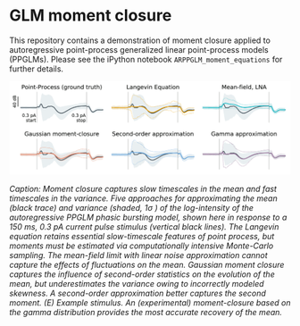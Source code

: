 # GLM moment closure
This repository contains a demonstration of moment closure applied to autoregressive point-process generalized linear point-process models (PPGLMs). Please see the iPython notebook `ARPPGLM_moment_equations` for further details. 

![Generated by ARPPGLM_moment_equations_with_gamma_moment_closure.ipynb](./20180808_example_stimulus.png)

*Caption: Moment closure captures slow timescales in the mean and fast timescales in the variance. Five approaches for approximating the mean (black trace) and variance (shaded, 1σ ) of the log-intensity of the autoregressive PPGLM phasic bursting model, shown here in response to a 150 ms, 0.3 pA current pulse stimulus (vertical black lines). The Langevin equation retains essential slow-timescale features of point process, but moments must be estimated via computationally intensive Monte-Carlo sampling. The mean-field limit with linear noise approximation cannot capture the effects of fluctuations on the mean. Gaussian moment closure captures the influence of second-order statistics on the evolution of the mean, but underestimates the variance owing to incorrectly modeled skewness. A second-order approximation better captures the second moment. (E) Example stimulus. An (experimental) moment-closure based on the gamma distribution provides the most accurate recovery of the mean.*
